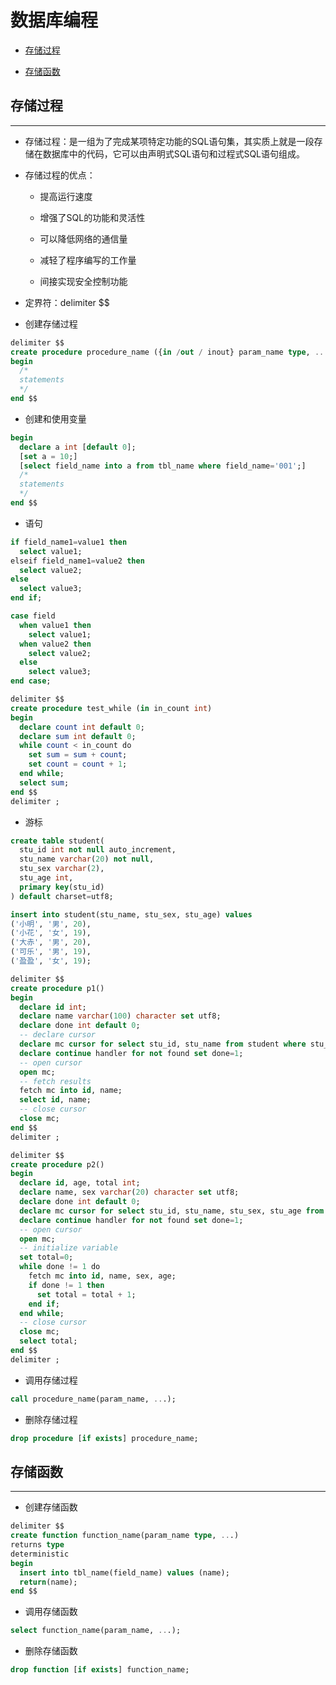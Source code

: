 # 数据库编程

  + [存储过程](#存储过程)

  + [存储函数](#存储函数)

## 存储过程

***

  + 存储过程：是一组为了完成某项特定功能的SQL语句集，其实质上就是一段存储在数据库中的代码，它可以由声明式SQL语句和过程式SQL语句组成。

  + 存储过程的优点：

    - 提高运行速度

    - 增强了SQL的功能和灵活性

    - 可以降低网络的通信量

    - 减轻了程序编写的工作量

    - 间接实现安全控制功能

  + 定界符：delimiter $$

  + 创建存储过程

```sql
delimiter $$
create procedure procedure_name ({in /out / inout} param_name type, ...)
begin
  /*
  statements
  */
end $$
```

  + 创建和使用变量

```sql
begin
  declare a int [default 0];
  [set a = 10;]
  [select field_name into a from tbl_name where field_name='001';]
  /*
  statements
  */
end $$
```

  + 语句

```sql
if field_name1=value1 then
  select value1;
elseif field_name1=value2 then
  select value2;
else
  select value3;
end if;

case field
  when value1 then
    select value1;
  when value2 then
    select value2;
  else
    select value3;
end case;

delimiter $$
create procedure test_while (in in_count int)
begin
  declare count int default 0;
  declare sum int default 0;
  while count < in_count do
    set sum = sum + count;
    set count = count + 1;
  end while;
  select sum;
end $$
delimiter ;
```

  + 游标

```sql
create table student(
  stu_id int not null auto_increment,
  stu_name varchar(20) not null,
  stu_sex varchar(2),
  stu_age int,
  primary key(stu_id)
) default charset=utf8;

insert into student(stu_name, stu_sex, stu_age) values
('小明', '男', 20),
('小花', '女', 19),
('大赤', '男', 20),
('可乐', '男', 19),
('盈盈', '女', 19);

delimiter $$
create procedure p1()
begin
  declare id int;
  declare name varchar(100) character set utf8;
  declare done int default 0;
  -- declare cursor
  declare mc cursor for select stu_id, stu_name from student where stu_age>19;
  declare continue handler for not found set done=1;
  -- open cursor
  open mc;
  -- fetch results
  fetch mc into id, name;
  select id, name;
  -- close cursor
  close mc;
end $$
delimiter ;

delimiter $$
create procedure p2()
begin
  declare id, age, total int;
  declare name, sex varchar(20) character set utf8;
  declare done int default 0;
  declare mc cursor for select stu_id, stu_name, stu_sex, stu_age from student where stu_age>19;
  declare continue handler for not found set done=1;
  -- open cursor
  open mc;
  -- initialize variable
  set total=0;
  while done != 1 do
    fetch mc into id, name, sex, age;
    if done != 1 then
      set total = total + 1;
    end if;
  end while;
  -- close cursor
  close mc;
  select total;
end $$
delimiter ;
```

  + 调用存储过程

```sql
call procedure_name(param_name, ...);
```

  + 删除存储过程

```sql
drop procedure [if exists] procedure_name;
```

## 存储函数

***

  + 创建存储函数

```sql
delimiter $$
create function function_name(param_name type, ...)
returns type
deterministic
begin
  insert into tbl_name(field_name) values (name);
  return(name);
end $$
```

  + 调用存储函数

```sql
select function_name(param_name, ...);
```

  + 删除存储函数

```sql
drop function [if exists] function_name;
```
